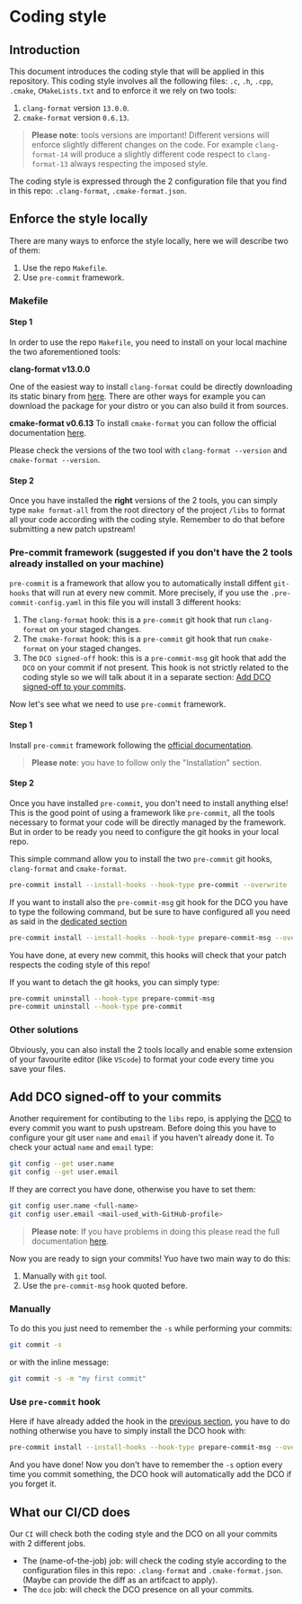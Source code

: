 # Coding style

## Introduction

This document introduces the coding style that will be applied in this repository.
This coding style involves all the following files: `.c`, `.h`, `.cpp`, `.cmake`, `CMakeLists.txt` and to enforce it we rely on two tools:

1. `clang-format` version `13.0.0`.
2. `cmake-format` version `0.6.13`.

> __Please note__: tools versions are important! Different versions will enforce slightly different changes on the code. For example `clang-format-14` will produce a slightly different code respect to `clang-format-13` always respecting the imposed style.

The coding style is expressed through the 2 configuration file that you find in this repo: `.clang-format`, `.cmake-format.json`.  

## Enforce the style locally

There are many ways to enforce the style locally, here we will describe two of them:

1. Use the repo `Makefile`.
2. Use `pre-commit` framework.

### Makefile

#### Step 1

In order to use the repo `Makefile`, you need to install on your local machine the two aforementioned tools: 

**clang-format v13.0.0**

One of the easiest way to install `clang-format` could be directly downloading its static binary from [here](https://github.com/muttleyxd/clang-tools-static-binaries).
There are other ways for example you can download the package for your distro or you can also build it from sources.

**cmake-format v0.6.13**
To install `cmake-format` you can follow the official documentation [here](https://cmake-format.readthedocs.io/en/latest/installation.html).

Please check the versions of the two tool with `clang-format --version` and `cmake-format --version`.

#### Step 2

Once you have installed the **right** versions of the 2 tools, you can simply type `make format-all` from the root directory of the project `/libs` to format all your code according with the coding style. Remember to do that before submitting a new patch upstream!

### Pre-commit framework (suggested if you don't have the 2 tools already installed on your machine)

`pre-commit` is a framework that allow you to automatically install diffent `git-hooks` that will run at every new commit. More precisely, if you use the `.pre-commit-config.yaml` in this file you will install 3 different hooks:

1. The `clang-format` hook: this is a `pre-commit` git hook that run `clang-format` on your staged changes.
2. The `cmake-format` hook: this is a `pre-commit` git hook that run `cmake-format` on your staged changes.
3. The `DCO signed-off` hook: this is a `pre-commit-msg` git hook that add the `DCO` on your commit if not present. This hook is not strictly related to the coding style so we will talk about it in a separate section: [Add DCO signed-off to your commits](#add-dco-signed-off-to-your-commits).

Now let's see what we need to use `pre-commit` framework.

#### Step 1

Install `pre-commit` framework following the [official documentation](https://pre-commit.com/#installation).

> __Please note__: you have to follow only the "Installation" section.

#### Step 2

Once you have installed `pre-commit`, you don't need to install anything else! This is the good point of using a framework like `pre-commit`, all the tools necessary to format your code will be directly managed by the framework. But in order to be ready you need to configure the git hooks in your local repo.

This simple command allow you to install the two `pre-commit` git hooks, `clang-format` and `cmake-format`.

```bash
pre-commit install --install-hooks --hook-type pre-commit --overwrite  
```

If you want to install also the `pre-commit-msg` git hook for the DCO you have to type the following command, but be sure to have configured all you need as said in the [dedicated section]((#add-dco-signed-off-to-your-commits))

```bash
pre-commit install --install-hooks --hook-type prepare-commit-msg --overwrite 
```

You have done, at every new commit, this hooks will check that your patch respects the coding style of this repo!

If you want to detach the git hooks, you can simply type:

```bash
pre-commit uninstall --hook-type prepare-commit-msg
pre-commit uninstall --hook-type pre-commit 
```

### Other solutions

Obviously, you can also install the 2 tools locally and enable some extension of your favourite editor (like `VScode`) to format your code every time you save your files. 

## Add DCO signed-off to your commits

Another requirement for contibuting to the `libs` repo, is applying the [DCO]() to every commit you want to push upstream.
Before doing this you have to configure your git user `name` and `email` if you haven't already done it. To check your actual `name` and `email` type:

```bash
git config --get user.name
git config --get user.email
```

If they are correct you have done, otherwise you have to set them:

```bash
git config user.name <full-name>
git config user.email <mail-used_with-GitHub-profile>
```
>__Please note__: If you have problems in doing this please read the full documentation [here]().

Now you are ready to sign your commits! Yuo have two main way to do this:

1. Manually with `git` tool.
2. Use the `pre-commit-msg` hook quoted before.

### Manually

To do this you just need to remember the `-s` while performing your commits:

```bash
git commit -s
```

or with the inline message:

```bash
git commit -s -m "my first commit"
```

### Use `pre-commit` hook

Here if have already added the hook in the [previous section](#step-2), you have to do nothing otherwise you have to simply install the DCO hook with:

```bash
pre-commit install --install-hooks --hook-type prepare-commit-msg --overwrite 
```

And you have done! Now you don't have to remember the `-s` option every time you commit something, the DCO hook will automatically add the DCO if you forget it.

## What our CI/CD does

Our `CI` will check both the coding style and the DCO on all your commits with 2 different jobs.
* The (name-of-the-job) job: will check the coding style according to the configuration files in this repo: `.clang-format` and `.cmake-format.json`. (Maybe can provide the diff as an artifcact to apply).
* The `dco` job: will check the DCO presence on all your commits.
